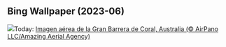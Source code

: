## Bing Wallpaper (2023-06)
![](https://www.bing.com/th?id=OHR.ReefAwareness_ES-ES1945757538_UHD.jpg&w=1000)Today: [Imagen aérea de la Gran Barrera de Coral, Australia (© AirPano LLC/Amazing Aerial Agency)](https://www.bing.com/th?id=OHR.ReefAwareness_ES-ES1945757538_UHD.jpg)